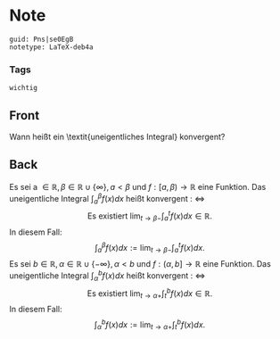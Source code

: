 # Note
```
guid: Pns|se0EgB
notetype: LaTeX-deb4a
```

### Tags
```
wichtig
```

## Front
Wann heißt ein \textit{uneigentliches Integral} konvergent?

## Back
Es sei a $\in \mathbb{R}, \beta \in \mathbb{R} \cup\{\infty\}, a<\beta$ und $f:[a, \beta) \rightarrow \mathbb{R}$ eine Funktion.
Das uneigentliche Integral $\int_{a}^{\beta} f(x) d x$ heißt konvergent : $\Longleftrightarrow$
$$
\text {Es existiert } \lim _{t \rightarrow \beta-} \int_{a}^{t} f(x) d x \in \mathbb{R}.
$$
In diesem Fall:
$$
\int_{a}^{\beta} f(x) d x:=\lim _{t \rightarrow \beta-} \int_{a}^{t} f(x) dx.
$$
Es sei $b \in \mathbb{R}, \alpha \in \mathbb{R} \cup\{-\infty\}, \alpha<b$ und $f:(\alpha, b] \rightarrow \mathbb{R}$ eine Funktion.
Das uneigentliche Integral $\int_{\alpha}^{b} f(x) d x$ heißt konvergent : $\Longleftrightarrow$
$$
\text {Es existiert } \lim _{t \rightarrow \alpha+} \int_{t}^{b} f(x) d x \in \mathbb{R}.
$$
In diesem Fall:
$$
\int_{\alpha}^{b} f(x) d x:=\lim _{t \rightarrow \alpha+} \int_{t}^{b} f(x) dx.
$$
